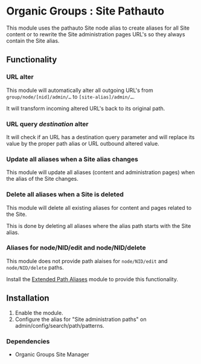 # Organic Groups : Site Pathauto
This module uses the pathauto Site node alias to create aliases for all Site
content or to rewrite the Site administration pages URL's so they always contain
the Site alias.



## Functionality
### URL alter
This module will automatically alter all outgoing URL's from
`group/node/[nid]/admin/…` to `[site-alias]/admin/…`.

It will transform incoming altered URL's back to its original path.


### URL query *destination* alter
It will check if an URL has a destination query parameter and will replace its
value by the proper path alias or URL outbound altered value.


### Update all aliases when a Site alias changes
This module will update all aliases (content and administration pages) when the
alias of the Site changes.


### Delete all aliases when a Site is deleted
This module will delete all existing aliases for content and pages related to
the Site.

This is done by deleting all aliases where the alias path starts with the Site
alias.


### Aliases for node/NID/edit and node/NID/delete
This module does not provide path alaises for `node/NID/edit` and
`node/NID/delete` paths.

Install the [Extended Path Aliases][link-path_alias_xt] module to provide this
functionality.



## Installation
1. Enable the module.
2. Configure the alias for "Site administration paths" on
   admin/config/search/path/patterns.

### Dependencies
* Organic Groups Site Manager



[link-path_alias_xt]: https://www.drupal.org/project/path_alias_xt
